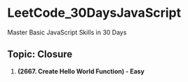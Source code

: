 # LeetCode_30DaysJavaScript

Master Basic JavaScript Skills in 30 Days

## Topic: Closure

1. **(2667. Create Hello World Function) - Easy**
